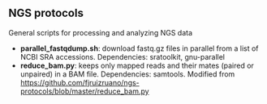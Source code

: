 <h2>NGS protocols</h2>

General scripts for processing and analyzing NGS data
* **parallel_fastqdump.sh**: download fastq.gz files in parallel from a list of NCBI SRA accessions. Dependencies: sratoolkit, gnu-parallel
* **reduce_bam.py**: keeps only mapped reads and their mates (paired or unpaired) in a BAM file. Dependencies: samtools. Modified from https://github.com/fjruizruano/ngs-protocols/blob/master/reduce_bam.py 
